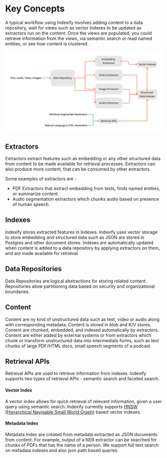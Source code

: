 # Key Concepts

A typical workflow using Indexify involves adding content to a data repository, wait for views such as vector indexes to be updated as extractors run on the content. Once the views are populated, you could retrieve information from the views, via semantic search or read named entities, or see how content is clustered.

![High Level Concept](images/indexify_high_level_abstract.png)

## Extractors
Extractors extract features such as embedding or any other structured data from content to be made available for retrieval processes. Extractors can also produce more content, that can be consumed by other extractors. 

Some examples of extractors are - 

* PDF Extractors that extract embedding from texts, finds named entities, or summarize content.
* Audio segmentation extractors which chunks audio based on presence of human speech. 

## Indexes
Indexify stores extracted features in Indexes. Indexify uses vector storage to store embedding and structured data such as JSON are stored in Postgres and other document stores. Indexes are automatically updated when content is added to a data repository by applying extractors on them, and are made available for retrieval.

## Data Repositories
Data Repositories are logical abstractions for storing related content. Repositories allow partitioning data based on security and organizational boundaries.

## Content 
Content are ny kind of unstructured data such as text, video or audio along with corresponding metadata. Content is stored in blob and K/V stores. 
Content are chunked, embedded, and indexed automatically by extractors. Content are either added by external systems or from extractors which chunk or transform unstructured data into intermediate forms, such as text chunks of large PDF/HTML docs, small speech segments of a podcast.

## Retrieval APIs

Retrieval APIs are used to retrieve information from indexes. Indexify supports two types of retrieval APIs - semantic search and faceted search.

#### Vector Index

A vector index allows for quick retrieval of relevant information, given a user query using semantic search. 
Indexify currently supports [HNSW (Hierarchical Navigable Small World Graph)](https://arxiv.org/abs/1603.09320) based vector indexes.

#### Metadata Index

Metadata Index are created from metadata extracted as JSON documents from content. For example, output of a NER extractor can be searched for chunks of PDFs that has the name of a person. We support full text search on metadata indexes and also json path based queries.